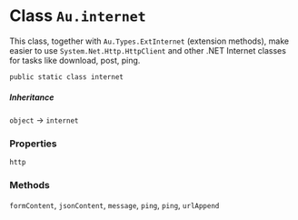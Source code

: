 # Class `Au.internet`

This class, together with `Au.Types.ExtInternet` (extension methods), make easier to use `System.Net.Http.HttpClient` and other .NET Internet classes for tasks like download, post, ping.

```
public static class internet
```

##### Inheritance

`object` → `internet`

### Properties

`http`

### Methods

`formContent`, `jsonContent`, `message`, `ping`, `ping`, `urlAppend`